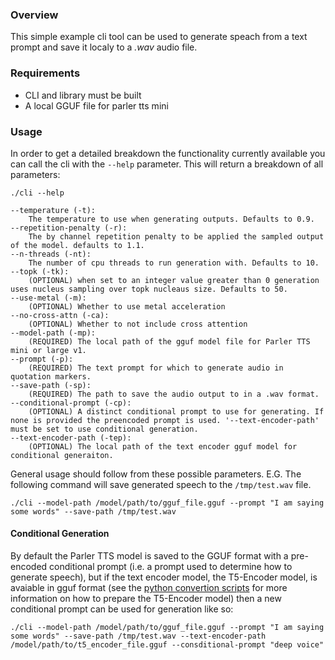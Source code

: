 ### Overview

This simple example cli tool can be used to generate speach from a text prompt and save it localy to a _.wav_ audio file.

### Requirements

* CLI and library must be built 
* A local GGUF file for parler tts mini

### Usage

In order to get a detailed breakdown the functionality currently available you can call the cli with the `--help` parameter. This will return a breakdown of all parameters:
```commandline
./cli --help

--temperature (-t):
    The temperature to use when generating outputs. Defaults to 0.9.
--repetition-penalty (-r):
    The by channel repetition penalty to be applied the sampled output of the model. defaults to 1.1.
--n-threads (-nt):
    The number of cpu threads to run generation with. Defaults to 10.
--topk (-tk):
    (OPTIONAL) when set to an integer value greater than 0 generation uses nucleus sampling over topk nucleaus size. Defaults to 50.
--use-metal (-m):
    (OPTIONAL) Whether to use metal acceleration
--no-cross-attn (-ca):
    (OPTIONAL) Whether to not include cross attention
--model-path (-mp):
    (REQUIRED) The local path of the gguf model file for Parler TTS mini or large v1.
--prompt (-p):
    (REQUIRED) The text prompt for which to generate audio in quotation markers.
--save-path (-sp):
    (REQUIRED) The path to save the audio output to in a .wav format.
--conditional-prompt (-cp):
    (OPTIONAL) A distinct conditional prompt to use for generating. If none is provided the preencoded prompt is used. '--text-encoder-path' must be set to use conditional generation.
--text-encoder-path (-tep):
    (OPTIONAL) The local path of the text encoder gguf model for conditional generaiton.
```

General usage should follow from these possible parameters. E.G. The following command will save generated speech to the `/tmp/test.wav` file.

```commandline
./cli --model-path /model/path/to/gguf_file.gguf --prompt "I am saying some words" --save-path /tmp/test.wav
```

#### Conditional Generation

By default the Parler TTS model is saved to the GGUF format with a pre-encoded conditional prompt (i.e. a prompt used to determine how to generate speech), but if the text encoder model, the T5-Encoder model, is avaiable in gguf format (see the [python convertion scripts](../../py-gguf/README.md) for more information on how to prepare the T5-Encoder model) then a new conditional prompt can be used for generation like so:

```commandline
./cli --model-path /model/path/to/gguf_file.gguf --prompt "I am saying some words" --save-path /tmp/test.wav --text-encoder-path /model/path/to/t5_encoder_file.gguf --consditional-prompt "deep voice"
```
